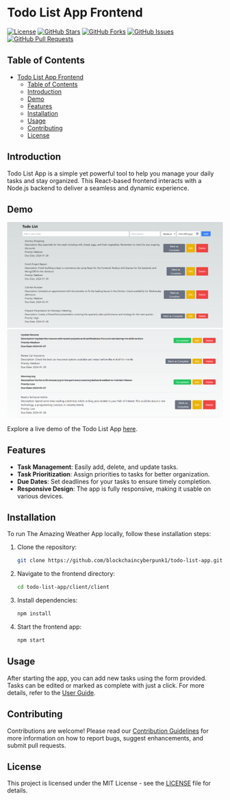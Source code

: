 # Todo List App Frontend

[![License](https://img.shields.io/badge/License-MIT-blue.svg)](LICENSE)
[![GitHub Stars](https://img.shields.io/github/stars/blockchaincyberpunk1/todo-list-app)](https://github.com/blockchaincyberpunk1/todo-list-app/stargazers)
[![GitHub Forks](https://img.shields.io/github/forks/blockchaincyberpunk1/todo-list-app)](https://github.com/blockchaincyberpunk1/todo-list-app/network/members)
[![GitHub Issues](https://img.shields.io/github/issues/blockchaincyberpunk1/todo-list-app)](https://github.com/blockchaincyberpunk1/todo-list-app/issues)
[![GitHub Pull Requests](https://img.shields.io/github/issues-pr/blockchaincyberpunk1/todo-list-app)](https://github.com/blockchaincyberpunk1/todo-list-app/pulls)

## Table of Contents

- [Todo List App Frontend](#todo-list-app-frontend)
  - [Table of Contents](#table-of-contents)
  - [Introduction](#introduction)
  - [Demo](#demo)
  - [Features](#features)
  - [Installation](#installation)
  - [Usage](#usage)
  - [Contributing](#contributing)
  - [License](#license)

## Introduction

Todo List App is a simple yet powerful tool to help you manage your daily tasks and stay organized. This React-based frontend interacts with a Node.js backend to deliver a seamless and dynamic experience.

## Demo

![Todo List App Screenshot 1](images/screenshot1.png)
![Todo List App Screenshot 2](images/screenshot2.png)

Explore a live demo of the Todo List App [here](https://todolistapp.example.com).


## Features

- **Task Management**: Easily add, delete, and update tasks.
- **Task Prioritization**: Assign priorities to tasks for better organization.
- **Due Dates**: Set deadlines for your tasks to ensure timely completion.
- **Responsive Design**: The app is fully responsive, making it usable on various devices.

## Installation

To run The Amazing Weather App locally, follow these installation steps:

1. Clone the repository:

   ```bash
   git clone https://github.com/blockchaincyberpunk1/todo-list-app.git
   ```

2. Navigate to the frontend directory:

   ```bash
   cd todo-list-app/client/client
   ```

3. Install dependencies:

   ```bash
   npm install
   ```

4. Start the frontend app:

   ```bash
   npm start
   ```

## Usage
After starting the app, you can add new tasks using the form provided. Tasks can be edited or marked as complete with just a click. For more details, refer to the [User Guide](docs/user-guide.md). 

## Contributing

Contributions are welcome! Please read our [Contribution Guidelines](CONTRIBUTING.md) for more information on how to report bugs, suggest enhancements, and submit pull requests.

## License

This project is licensed under the MIT License - see the [LICENSE](LICENSE) file for details.

